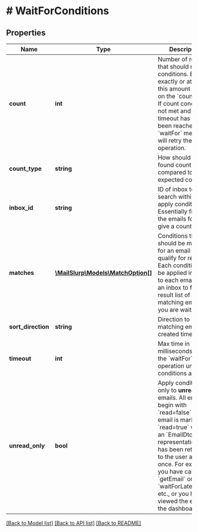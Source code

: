 # # WaitForConditions

## Properties

Name | Type | Description | Notes
------------ | ------------- | ------------- | -------------
**count** | **int** | Number of results that should match conditions. Either exactly or at least this amount based on the &#x60;countType&#x60;. If count condition is not met and the timeout has not been reached the &#x60;waitFor&#x60; method will retry the operation. | [optional] 
**count_type** | **string** | How should the found count be compared to the expected count. | [optional] 
**inbox_id** | **string** | ID of inbox to search within and apply conditions to. Essentially filtering the emails found to give a count. | [optional] 
**matches** | [**\MailSlurp\Models\MatchOption[]**](MatchOption.md) | Conditions that should be matched for an email to qualify for results. Each condition will be applied in order to each email within an inbox to filter a result list of matching emails you are waiting for. | [optional] 
**sort_direction** | **string** | Direction to sort matching emails by created time | [optional] 
**timeout** | **int** | Max time in milliseconds to retry the &#x60;waitFor&#x60; operation until conditions are met. | [optional] 
**unread_only** | **bool** | Apply conditions only to **unread** emails. All emails begin with &#x60;read&#x3D;false&#x60;. An email is marked &#x60;read&#x3D;true&#x60; when an &#x60;EmailDto&#x60; representation of it has been returned to the user at least once. For example you have called &#x60;getEmail&#x60; or &#x60;waitForLatestEmail&#x60; etc., or you have viewed the email in the dashboard. | [optional] 

[[Back to Model list]](../../README.md#documentation-for-models) [[Back to API list]](../../README.md#documentation-for-api-endpoints) [[Back to README]](../../README.md)


